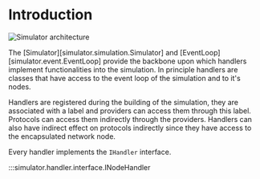 # Introduction

![Simulator architecture](../../assets/simulator_architecture.svg)

The [Simulator][simulator.simulation.Simulator] and 
[EventLoop][simulator.event.EventLoop] provide the backbone upon which handlers
implement functionalities into the simulation. In principle handlers are 
classes that have access to the event loop of the simulation and to it's nodes.

Handlers are registered during the building of the simulation, they are 
associated with a label and providers can access them through this 
label. Protocols can access them indirectly through the providers. 
Handlers can also have indirect effect on protocols indirectly since
they have access to the encapsulated network node.

Every handler implements the `IHandler` interface.

:::simulator.handler.interface.INodeHandler